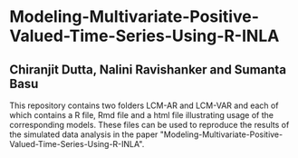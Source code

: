 # Modeling-Multivariate-Positive-Valued-Time-Series-Using-R-INLA
## Chiranjit Dutta, Nalini Ravishanker and Sumanta Basu

This repository contains two folders LCM-AR and LCM-VAR and each of which contains a R file, Rmd file and a html file illustrating usage of the corresponding models. These files can be used to reproduce the results of the simulated data analysis in the paper "Modeling-Multivariate-Positive-Valued-Time-Series-Using-R-INLA". 
